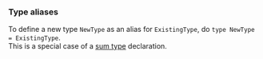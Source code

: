 ### Type aliases

To define a new type `NewType` as an alias for `ExistingType`,
do `type NewType = ExistingType`.<br/>
This is a special case of a [sum type](sum_types) declaration.

